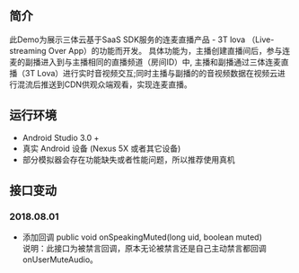 ## 简介
此Demo为展示三体云基于SaaS SDK服务的连麦直播产品 -  3T lova （Live-streaming Over App）的功能而开发。
具体功能为，主播创建直播间后，参与连麦的副播进入到与主播相同的直播频道（房间ID）中, 主播和副播通过三体连麦直播（3T Lova）进行实时音视频交互;同时主播与副播的的音视频数据在视频云进行混流后推送到CDN供观众端观看，实现连麦直播。

## 运行环境
* Android Studio 3.0 +
* 真实 Android 设备 (Nexus 5X 或者其它设备)
* 部分模拟器会存在功能缺失或者性能问题，所以推荐使用真机

## 接口变动
### 2018.08.01
* 添加回调 public void onSpeakingMuted(long uid, boolean muted)
</br>说明：此接口为被禁言回调，原本无论被禁言还是自己主动禁言都回调onUserMuteAudio。
